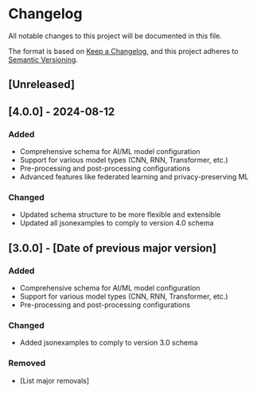 # Changelog

All notable changes to this project will be documented in this file.

The format is based on [Keep a Changelog](https://keepachangelog.com/en/1.0.0/),
and this project adheres to [Semantic Versioning](https://semver.org/spec/v2.0.0.html).

## [Unreleased]

## [4.0.0] - 2024-08-12
### Added
- Comprehensive schema for AI/ML model configuration
- Support for various model types (CNN, RNN, Transformer, etc.)
- Pre-processing and post-processing configurations
- Advanced features like federated learning and privacy-preserving ML

### Changed
- Updated schema structure to be more flexible and extensible
- Updated all jsonexamples to comply to version 4.0 schema

## [3.0.0] - [Date of previous major version]
### Added
- Comprehensive schema for AI/ML model configuration
- Support for various model types (CNN, RNN, Transformer, etc.)
- Pre-processing and post-processing configurations

### Changed
- Added jsonexamples to comply to version 3.0 schema

### Removed
- [List major removals]

